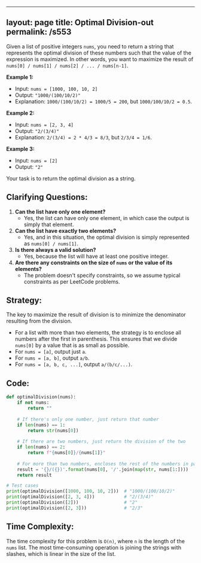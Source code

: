 
---
layout: page
title:  Optimal Division-out
permalink: /s553
---
Given a list of positive integers `nums`, you need to return a string that represents the optimal division of these numbers such that the value of the expression is maximized. In other words, you want to maximize the result of `nums[0] / nums[1] / nums[2] / ... / nums[n-1]`.

**Example 1:**

- Input: `nums = [1000, 100, 10, 2]`
- Output: `"1000/(100/10/2)"`
- Explanation: `1000/(100/10/2) = 1000/5 = 200`, but `1000/100/10/2 = 0.5`.

**Example 2:**

- Input: `nums = [2, 3, 4]`
- Output: `"2/(3/4)"`
- Explanation: `2/(3/4) = 2 * 4/3 = 8/3`, but `2/3/4 = 1/6`.

**Example 3:**

- Input: `nums = [2]`
- Output: `"2"`

Your task is to return the optimal division as a string.

## Clarifying Questions:
1. **Can the list have only one element?**
   - Yes, the list can have only one element, in which case the output is simply that element.
2. **Can the list have exactly two elements?**
   - Yes, and in this situation, the optimal division is simply represented as `nums[0] / nums[1]`.
3. **Is there always a valid solution?**
   - Yes, because the list will have at least one positive integer.
4. **Are there any constraints on the size of `nums` or the value of its elements?**
   - The problem doesn't specify constraints, so we assume typical constraints as per LeetCode problems.

## Strategy:

The key to maximize the result of division is to minimize the denominator resulting from the division.
- For a list with more than two elements, the strategy is to enclose all numbers after the first in parenthesis. This ensures that we divide `nums[0]` by a value that is as small as possible.
- For `nums = [a]`, output just `a`.
- For `nums = [a, b]`, output `a/b`.
- For `nums = [a, b, c, ...]`, output `a/(b/c/...)`.

## Code:

```python
def optimalDivision(nums):
    if not nums:
        return ""
        
    # If there's only one number, just return that number
    if len(nums) == 1:
        return str(nums[0])
    
    # If there are two numbers, just return the division of the two
    if len(nums) == 2:
        return f"{nums[0]}/{nums[1]}"
    
    # For more than two numbers, encloses the rest of the numbers in parenthesis
    result = '{}/({})'.format(nums[0], '/'.join(map(str, nums[1:])))
    return result

# Test cases
print(optimalDivision([1000, 100, 10, 2]))  # "1000/(100/10/2)"
print(optimalDivision([2, 3, 4]))           # "2/(3/4)"
print(optimalDivision([2]))                 # "2"
print(optimalDivision([2, 3]))              # "2/3"
```

## Time Complexity:
The time complexity for this problem is `O(n)`, where `n` is the length of the `nums` list. The most time-consuming operation is joining the strings with slashes, which is linear in the size of the list.